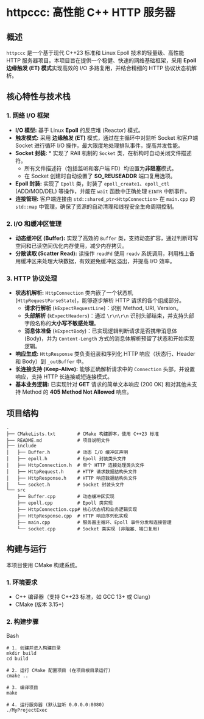 # httpccc: 高性能 C++ HTTP 服务器

## 概述

`httpccc` 是一个基于现代 C++23 标准和 Linux Epoll 技术的轻量级、高性能 HTTP 服务器项目。本项目旨在提供一个稳健、快速的网络基础框架，采用 **Epoll 边缘触发 (ET) 模式**实现高效的 I/O 多路复用，并结合精细的 HTTP 协议状态机解析。

## 核心特性与技术栈

### 1. 网络 I/O 框架

- **I/O 模型:** 基于 Linux **Epoll** 的反应堆 (Reactor) 模式。
- **触发模式:** 采用 **边缘触发 (ET)** 模式，通过在主循环中对监听 Socket 和客户端 Socket 进行循环 I/O 操作，最大限度地处理排队事件，提高并发性能。
- **Socket 封装:** * 实现了 RAII 机制的 `Socket` 类，在析构时自动关闭文件描述符。
  - 所有文件描述符（包括监听和客户端 FD）均设置为**非阻塞**模式。
  - 在 Socket 创建时自动设置了 **SO_REUSEADDR** 端口复用选项。
- **Epoll 封装:** 实现了 `Epoll` 类，封装了 `epoll_create1`、`epoll_ctl` (ADD/MOD/DEL) 等操作，并能在 `wait` 函数中正确处理 `EINTR` 中断事件。
- **连接管理:** 客户端连接由 `std::shared_ptr<HttpConnection>` 在 `main.cpp` 的 `std::map` 中管理，确保了资源的自动清理和线程安全生命周期控制。

### 2. I/O 和缓冲区管理

- **动态缓冲区 (Buffer):** 实现了高效的 `Buffer` 类，支持动态扩容，通过判断可写空间和已读空间优化内存使用，减少内存拷贝。
- **分散读取 (Scatter Read):** 读操作 `readFd` 使用 `readv` 系统调用，利用栈上备用缓冲区来处理大块数据，有效避免缓冲区溢出，并提高 I/O 效率。

### 3. HTTP 协议处理

- **状态机解析:** `HttpConnection` 类内嵌了一个状态机 (`HttpRequestParseState`)，能够逐步解析 HTTP 请求的各个组成部分。
  - **请求行解析** (`kExpectRequestLine`)：识别 Method, URI, Version。
  - **头部解析** (`kExpectHeaders`)：通过 `\r\n\r\n` 识别头部结束，并支持头部字段名称的**大小写不敏感处理**。
  - **消息体准备** (`kExpectBody`)：已实现逻辑判断请求是否携带消息体 (Body)，并为 `Content-Length` 方式的消息体解析预留了状态和开始实现逻辑。
- **响应生成:** `HttpResponse` 类负责组装和序列化 HTTP 响应（状态行、Header 和 Body）到 `_outBuffer` 中。
- **长连接支持 (Keep-Alive):** 能够正确解析请求中的 `Connection` 头部，并设置响应，支持 HTTP 长连接或短连接模式。
- **基本业务逻辑:** 已实现针对 **GET** 请求的简单文本响应 (200 OK) 和对其他未支持 Method 的 **405 Method Not Allowed** 响应。

## 项目结构

```
.
├── CMakeLists.txt        # CMake 构建脚本，使用 C++23 标准
├── README.md             # 项目说明文件
├── include
│   ├── Buffer.h          # 动态 I/O 缓冲区声明
│   ├── epoll.h           # Epoll 封装类头文件
│   ├── HttpConnection.h  # 单个 HTTP 连接处理类头文件
│   ├── HttpRequest.h     # HTTP 请求数据结构头文件
│   ├── HttpResponse.h    # HTTP 响应数据结构头文件
│   └── socket.h          # Socket 封装头文件
└── src
    ├── Buffer.cpp        # 动态缓冲区实现
    ├── epoll.cpp         # Epoll 类实现
    ├── HttpConnection.cpp# 核心状态机和业务逻辑实现
    ├── HttpResponse.cpp  # HTTP 响应序列化实现
    ├── main.cpp          # 服务器主循环、Epoll 事件分发和连接管理
    └── socket.cpp        # Socket 类实现 (非阻塞、端口复用)
```



## 构建与运行

本项目使用 CMake 构建系统。

### 1. 环境要求

- C++ 编译器（支持 C++23 标准，如 GCC 13+ 或 Clang）
- CMake (版本 3.15+)

### 2. 构建步骤

Bash

```
# 1. 创建并进入构建目录
mkdir build
cd build

# 2. 运行 CMake 配置项目 (在项目根目录运行)
cmake ..

# 3. 编译项目
make

# 4. 运行服务器 (默认监听 0.0.0.0:8080)
./MyProjectExec
```
